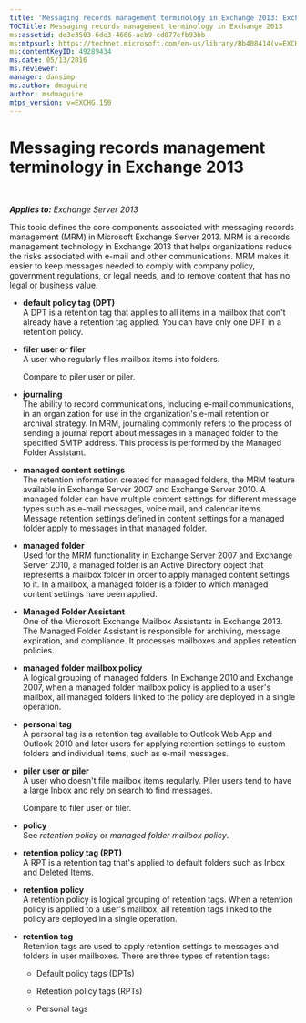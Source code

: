 ```yaml
---
title: 'Messaging records management terminology in Exchange 2013: Exchange 2013 Help'
TOCTitle: Messaging records management terminology in Exchange 2013
ms:assetid: de3e3503-6de3-4666-aeb9-cd877efb93bb
ms:mtpsurl: https://technet.microsoft.com/en-us/library/Bb408414(v=EXCHG.150)
ms:contentKeyID: 49289434
ms.date: 05/13/2016
ms.reviewer: 
manager: dansimp
ms.author: dmaguire
author: msdmaguire
mtps_version: v=EXCHG.150
---
```


# Messaging records management terminology in Exchange 2013

 

_**Applies to:** Exchange Server 2013_


This topic defines the core components associated with messaging records management (MRM) in Microsoft Exchange Server 2013. MRM is a records management technology in Exchange 2013 that helps organizations reduce the risks associated with e-mail and other communications. MRM makes it easier to keep messages needed to comply with company policy, government regulations, or legal needs, and to remove content that has no legal or business value.

  - **default policy tag (DPT)**  
    A DPT is a retention tag that applies to all items in a mailbox that don't already have a retention tag applied. You can have only one DPT in a retention policy.

<!-- end list -->

  - **filer user or filer**  
    A user who regularly files mailbox items into folders.
    
    Compare to piler user or piler.

<!-- end list -->

  - **journaling**  
    The ability to record communications, including e-mail communications, in an organization for use in the organization's e-mail retention or archival strategy. In MRM, journaling commonly refers to the process of sending a journal report about messages in a managed folder to the specified SMTP address. This process is performed by the Managed Folder Assistant.

<!-- end list -->

  - **managed content settings**  
    The retention information created for managed folders, the MRM feature available in Exchange Server 2007 and Exchange Server 2010. A managed folder can have multiple content settings for different message types such as e-mail messages, voice mail, and calendar items. Message retention settings defined in content settings for a managed folder apply to messages in that managed folder.

<!-- end list -->

  - **managed folder**  
    Used for the MRM functionality in Exchange Server 2007 and Exchange Server 2010, a managed folder is an Active Directory object that represents a mailbox folder in order to apply managed content settings to it. In a mailbox, a managed folder is a folder to which managed content settings have been applied.

<!-- end list -->

  - **Managed Folder Assistant**  
    One of the Microsoft Exchange Mailbox Assistants in Exchange 2013. The Managed Folder Assistant is responsible for archiving, message expiration, and compliance. It processes mailboxes and applies retention policies.

<!-- end list -->

  - **managed folder mailbox policy**  
    A logical grouping of managed folders. In Exchange 2010 and Exchange 2007, when a managed folder mailbox policy is applied to a user's mailbox, all managed folders linked to the policy are deployed in a single operation.

<!-- end list -->

  - **personal tag**  
    A personal tag is a retention tag available to Outlook Web App and Outlook 2010 and later users for applying retention settings to custom folders and individual items, such as e-mail messages.

<!-- end list -->

  - **piler user or piler**  
    A user who doesn't file mailbox items regularly. Piler users tend to have a large Inbox and rely on search to find messages.
    
    Compare to filer user or filer.

<!-- end list -->

  - **policy**  
    See *retention policy* or *managed folder mailbox policy*.

<!-- end list -->

  - **retention policy tag (RPT)**  
    A RPT is a retention tag that's applied to default folders such as Inbox and Deleted Items.

<!-- end list -->

  - **retention policy**  
    A retention policy is logical grouping of retention tags. When a retention policy is applied to a user's mailbox, all retention tags linked to the policy are deployed in a single operation.

<!-- end list -->

  - **retention tag**  
    Retention tags are used to apply retention settings to messages and folders in user mailboxes. There are three types of retention tags:
    
      - Default policy tags (DPTs)
    
      - Retention policy tags (RPTs)
    
      - Personal tags

